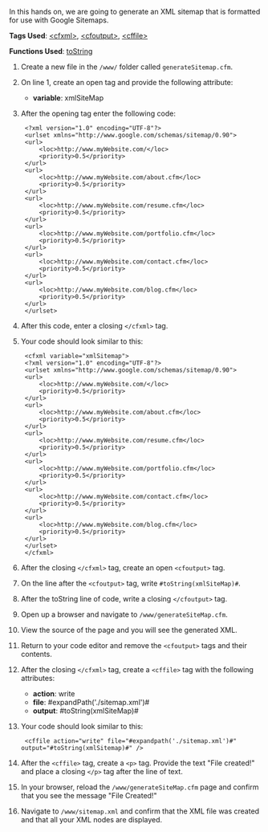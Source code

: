In this hands on, we are going to generate an XML sitemap that is formatted for use with Google Sitemaps.

**Tags Used**: [\<cfxml>](http://help.adobe.com/en_US/ColdFusion/10.0/CFMLRef/WSc3ff6d0ea77859461172e0811cbec22c24-7697.html), [\<cfoutput>](http://help.adobe.com/en_US/ColdFusion/10.0/CFMLRef/WSc3ff6d0ea77859461172e0811cbec22c24-7ff6.html), [\<cffile>](http://help.adobe.com/en_US/ColdFusion/10.0/CFMLRef/WSc3ff6d0ea77859461172e0811cbec22c24-7fa1.html)

**Functions Used**: [toString](http://help.adobe.com/en_US/ColdFusion/10.0/CFMLRef/WSc3ff6d0ea77859461172e0811cbec22c24-7f9e.html)

1. Create a new file in the `/www/` folder called `generateSitemap.cfm`.
1. On line 1, create an open <cfxml> tag and provide the following attribute:
    * **variable**: xmlSiteMap
1. After the opening <cfxml> tag enter the following code:

        <?xml version="1.0" encoding="UTF-8"?>
        <urlset xmlns="http://www.google.com/schemas/sitemap/0.90">
        <url>
            <loc>http://www.myWebsite.com/</loc>
            <priority>0.5</priority>
        </url>
        <url>
            <loc>http://www.myWebsite.com/about.cfm</loc>
            <priority>0.5</priority>
        </url>
        <url>
            <loc>http://www.myWebsite.com/resume.cfm</loc>
            <priority>0.5</priority>
        </url>
        <url>
            <loc>http://www.myWebsite.com/portfolio.cfm</loc>
            <priority>0.5</priority>
        </url>
        <url>
            <loc>http://www.myWebsite.com/contact.cfm</loc>
            <priority>0.5</priority>
        </url>
        <url>
            <loc>http://www.myWebsite.com/blog.cfm</loc>
            <priority>0.5</priority>
        </url>
        </urlset>

1. After this code, enter a closing `</cfxml>` tag.
1. Your code should look similar to this:

        <cfxml variable="xmlSitemap">
        <?xml version="1.0" encoding="UTF-8"?>
        <urlset xmlns="http://www.google.com/schemas/sitemap/0.90">
        <url>
            <loc>http://www.myWebsite.com/</loc>
            <priority>0.5</priority>
        </url>
        <url>
            <loc>http://www.myWebsite.com/about.cfm</loc>
            <priority>0.5</priority>
        </url>
        <url>
            <loc>http://www.myWebsite.com/resume.cfm</loc>
            <priority>0.5</priority>
        </url>
        <url>
            <loc>http://www.myWebsite.com/portfolio.cfm</loc>
            <priority>0.5</priority>
        </url>
        <url>
            <loc>http://www.myWebsite.com/contact.cfm</loc>
            <priority>0.5</priority>
        </url>
        <url>
            <loc>http://www.myWebsite.com/blog.cfm</loc>
            <priority>0.5</priority>
        </url>
        </urlset>
        </cfxml>

1. After the closing `</cfxml>` tag, create an open `<cfoutput>` tag.
1. On the line after the `<cfoutput>` tag, write `#toString(xmlSiteMap)#`.
1. After the toString line of code, write a closing `</cfoutput>` tag.
1. Open up a browser and navigate to `/www/generateSiteMap.cfm`.
1. View the source of the page and you will see the generated XML.
1. Return to your code editor and remove the `<cfoutput>` tags and their contents.
1. After the closing `</cfxml>` tag, create a `<cffile>` tag with the following attributes:
    * **action**: write
    * **file**: #expandPath('./sitemap.xml')#
    * **output**: #toString(xmlSiteMap)#
1. Your code should look similar to this:

        <cffile action="write" file="#expandpath('./sitemap.xml')#" output="#toString(xmlSitemap)#" />

1. After the `<cffile>` tag, create a `<p>` tag. Provide the text "File created!" and place a closing `</p>` tag after the line of text.
1. In your browser, reload the `/www/generateSiteMap.cfm` page and confirm that you see the message "File Created!"
1. Navigate to `/www/sitemap.xml` and confirm that the XML file was created and that all your XML nodes are displayed.